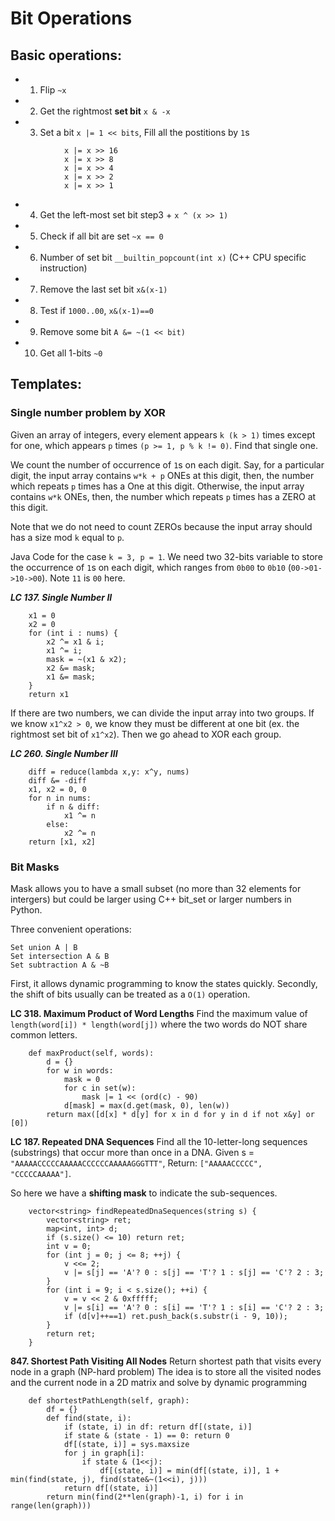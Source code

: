 # Bit Operations

## Basic operations:
* 1. Flip `~x`
* 2. Get the rightmost **set bit** `x & -x`
* 3. Set a bit `x |= 1 << bits`, Fill all the postitions by `1`s
```
            x |= x >> 16
            x |= x >> 8
            x |= x >> 4
            x |= x >> 2
            x |= x >> 1
```
* 4. Get the left-most set bit step3 + `x ^ (x >> 1)`
* 5. Check if all bit are set `~x == 0`
* 6. Number of set bit `__builtin_popcount(int x)` (C++ CPU specific instruction)
* 7. Remove the last set bit `x&(x-1)`
* 8. Test if `1000..00`, `x&(x-1)==0`
* 9. Remove some bit `A &= ~(1 << bit)`
* 10. Get all 1-bits `~0`

## Templates:

### Single number problem by XOR
Given an array of integers, every element appears `k (k > 1)` times except for one, which appears `p` times `(p >= 1, p % k != 0)`. Find that single one.

We count the number of occurrence of `1`s on each digit. Say, for a particular digit, the input array contains `w*k + p` ONEs at this digit, then, the number which repeats `p` times has a One at this digit. Otherwise, the input array contains `w*k` ONEs, then, the number which repeats `p` times has a ZERO at this digit.

Note that we do not need to count ZEROs because the input array should has a size mod `k` equal to `p`.

Java Code for the case `k = 3, p = 1`. We need two 32-bits variable to store the occurrence of `1`s on each digit, which ranges from `0b00` to `0b10` (`00->01->10->00`). Note `11` is `00` here.

***LC 137. Single Number II***

```
    x1 = 0
    x2 = 0
    for (int i : nums) {
        x2 ^= x1 & i;
        x1 ^= i;
        mask = ~(x1 & x2);
        x2 &= mask;
        x1 &= mask;
    }
    return x1
```

If there are two numbers, we can divide the input array into two groups. If we know `x1^x2 > 0`, we know they must be different at one bit (ex. the rightmost set bit of `x1^x2`). Then we go ahead to XOR each group.

***LC 260. Single Number III***

```
    diff = reduce(lambda x,y: x^y, nums)
    diff &= -diff
    x1, x2 = 0, 0
    for n in nums:
        if n & diff:
            x1 ^= n
        else:
            x2 ^= n
    return [x1, x2]
```

### Bit Masks
Mask allows you to have a small subset (no more than 32 elements for intergers) but could be larger using C++ bit_set or larger numbers in Python.

Three convenient operations:
```
Set union A | B
Set intersection A & B
Set subtraction A & ~B
```
First, it allows dynamic programming to know the states quickly. Secondly, the shift of bits usually can be treated as a `O(1)` operation.

**LC 318. Maximum Product of Word Lengths** Find the maximum value of `length(word[i]) * length(word[j])` where the two words do NOT share common letters.
```
    def maxProduct(self, words):
        d = {}
        for w in words:
            mask = 0
            for c in set(w):
                mask |= 1 << (ord(c) - 90)
            d[mask] = max(d.get(mask, 0), len(w))
        return max([d[x] * d[y] for x in d for y in d if not x&y] or [0])
```
**LC 187. Repeated DNA Sequences** Find all the 10-letter-long sequences (substrings) that occur more than once in a DNA.
Given s = `"AAAAACCCCCAAAAACCCCCCAAAAAGGGTTT"`,
Return: `["AAAAACCCCC", "CCCCCAAAAA"]`.

So here we have a **shifting mask** to indicate the sub-sequences.
```
    vector<string> findRepeatedDnaSequences(string s) {
        vector<string> ret;
        map<int, int> d;
        if (s.size() <= 10) return ret;
        int v = 0;
        for (int j = 0; j <= 8; ++j) {
            v <<= 2;
            v |= s[j] == 'A'? 0 : s[j] == 'T'? 1 : s[j] == 'C'? 2 : 3;
        }
        for (int i = 9; i < s.size(); ++i) {
            v = v << 2 & 0xfffff;
            v |= s[i] == 'A'? 0 : s[i] == 'T'? 1 : s[i] == 'C'? 2 : 3;
            if (d[v]++==1) ret.push_back(s.substr(i - 9, 10));
        }
        return ret;
    }
```

**847. Shortest Path Visiting All Nodes** Return shortest path that visits every node in a graph (NP-hard problem)
The idea is to store all the visited nodes and the current node in a 2D matrix and solve by dynamic programming
```
    def shortestPathLength(self, graph):
        df = {}
        def find(state, i):
            if (state, i) in df: return df[(state, i)]
            if state & (state - 1) == 0: return 0
            df[(state, i)] = sys.maxsize
            for j in graph[i]:
                if state & (1<<j):
                    df[(state, i)] = min(df[(state, i)], 1 + min(find(state, j), find(state&~(1<<i), j)))
            return df[(state, i)]
        return min(find(2**len(graph)-1, i) for i in range(len(graph)))
```

